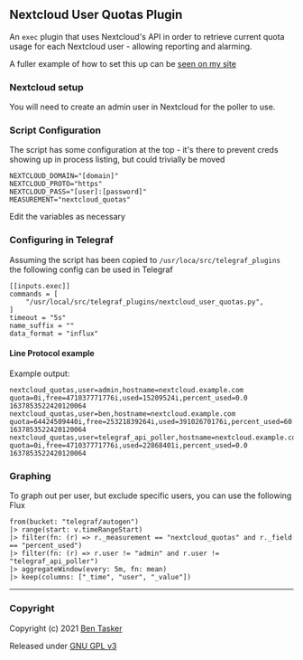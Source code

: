 ## Nextcloud User Quotas Plugin

An `exec` plugin that uses Nextcloud's API in order to retrieve current quota usage for each Nextcloud user - allowing reporting and alarming.

A fuller example of how to set this up can be [seen on my site](https://www.bentasker.co.uk/posts/documentation/linux/collecting-nextcloud-user-quota-info-with-telegraf.html)


### Nextcloud setup

You will need to create an admin user in Nextcloud for the poller to use.


### Script Configuration

The script has some configuration at the top - it's there to prevent creds showing up in process listing, but could trivially be moved

    NEXTCLOUD_DOMAIN="[domain]"
    NEXTCLOUD_PROTO="https"
    NEXTCLOUD_PASS="[user]:[password]"
    MEASUREMENT="nextcloud_quotas"  

Edit the variables as necessary


### Configuring in Telegraf

Assuming the script has been copied to `/usr/loca/src/telegraf_plugins` the following config can be used in Telegraf

    [[inputs.exec]]
    commands = [
        "/usr/local/src/telegraf_plugins/nextcloud_user_quotas.py",
    ]
    timeout = "5s"
    name_suffix = ""
    data_format = "influx"
  
  
#### Line Protocol example

Example output:

    nextcloud_quotas,user=admin,hostname=nextcloud.example.com quota=0i,free=471037771776i,used=15209524i,percent_used=0.0 1637853522420120064
    nextcloud_quotas,user=ben,hostname=nextcloud.example.com  quota=64424509440i,free=25321839264i,used=39102670176i,percent_used=60.7 1637853522420120064
    nextcloud_quotas,user=telegraf_api_poller,hostname=nextcloud.example.com quota=0i,free=471037771776i,used=22868401i,percent_used=0.0 1637853522420120064
    
    
    
### Graphing

To graph out per user, but exclude specific users, you can use the following Flux

    from(bucket: "telegraf/autogen")
    |> range(start: v.timeRangeStart)
    |> filter(fn: (r) => r._measurement == "nextcloud_quotas" and r._field == "percent_used")
    |> filter(fn: (r) => r.user != "admin" and r.user != "telegraf_api_poller")
    |> aggregateWindow(every: 5m, fn: mean)
    |> keep(columns: ["_time", "user", "_value"])

    
----

### Copyright

Copyright (c) 2021 [Ben Tasker](https://www.bentasker.co.uk)

Released under [GNU GPL v3](https://www.gnu.org/licenses/gpl-3.0.txt)
    
